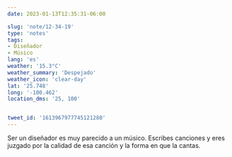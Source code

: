 ```yaml
---
date: 2023-01-13T12:35:31-06:00

slug: 'note/12-34-19'
type: 'notes'
tags:
- Diseñador
- Músico
lang: 'es'
weather: '15.3°C'
weather_summary: 'Despejado'
weather_icon: 'clear-day'
lat: '25.748'
long: '-100.462'
location_dms: '25, 100'


tweet_id: '1613967977745121280'
---
```

Ser un diseñador es muy parecido a un músico. Escribes canciones y eres juzgado por la calidad de esa canción y la forma en que la cantas.
